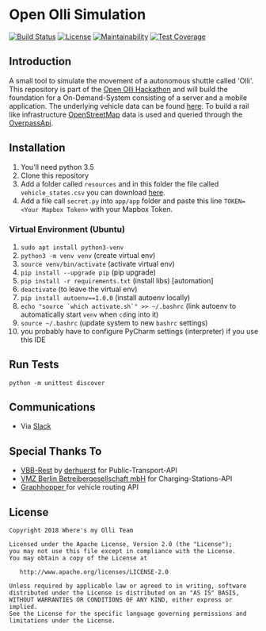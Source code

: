 # Open Olli Simulation

[![Build Status](https://travis-ci.org/wolfhardfehre/olli-simulation.svg?branch=master)](https://travis-ci.org/wolfhardfehre/olli-simulation) [![License](https://img.shields.io/badge/License-Apache%202.0-blue.svg)](https://opensource.org/licenses/Apache-2.0) [![Maintainability](https://api.codeclimate.com/v1/badges/9c340690fb19fda2b2df/maintainability)](https://codeclimate.com/github/wolfhardfehre/olli-simulation/maintainability) [![Test Coverage](https://api.codeclimate.com/v1/badges/9c340690fb19fda2b2df/test_coverage)](https://codeclimate.com/github/wolfhardfehre/olli-simulation/test_coverage)

## Introduction

A small tool to simulate the movement of a autonomous shuttle called 'Olli'. This repository is part of the
[Open Olli Hackathon][1] and will build the foundation for a On-Demand-System consisting of a server and a
mobile application. The underlying vehicle data can be found [here][2]. To build a rail like infrastructure
[OpenStreetMap][3] data is used and queried through the [OverpassApi][4].

## Installation

1) You'll need python 3.5
2) Clone this repository
3) Add a folder called `resources` and in this folder the file called `vehicle_states.csv` you can download [here][2].
4) Add a file call `secret.py` into `app/app` folder and paste this line `TOKEN=<Your Mapbox Token>` with your Mapbox Token.

### Virtual Environment (Ubuntu)

1) `sudo apt install python3-venv`
2) `python3 -m venv venv`                               (create virtual env)
3) `source venv/bin/activate`                           (activate virtual env)
4) `pip install --upgrade pip`                          (pip upgrade)
5) `pip install -r requirements.txt`                    (install libs)
[automation]
6) `deactivate`                                         (to leave the virtual env)
7) `pip install autoenv==1.0.0`                         (install autoenv locally)
8) ``echo "source `which activate.sh`" >> ~/.bashrc``   (link autoenv to automatically start `venv` when `cd`ing into it) 
9) `source ~/.bashrc`                                   (update system to new `bashrc` settings)
10) you probably have to configure PyCharm settings (interpreter) if you use this IDE


## Run Tests

`python -m unittest discover`

## Communications

* Via [Slack][5]

## Special Thanks To

* [VBB-Rest](https://github.com/derhuerst/vbb-rest/blob/0589930aac08296877d8626193d5ea68aee03c95/docs/index.md) 
by [derhuerst](https://github.com/derhuerst)
for Public-Transport-API
* [VMZ Berlin Betreibergesellschaft mbH](https://www.mcloud.de/web/guest/suche/-/results/detail/berlinelektro-ladestationeninberlin?_mysearchportlet_backURL=https%3A%2F%2Fwww.mcloud.de%2Fweb%2Fguest%2Fsuche%2F-%2Fresults%2FsearchAction%3F_mysearchportlet_currentAggs%3Dextras.subgroups%253A%2522data-run%2522%26_mysearchportlet_page%3D1)
for Charging-Stations-API
* [Graphhopper ](https://graphhopper.com)
for vehicle routing API

## License

    Copyright 2018 Where's my Olli Team

    Licensed under the Apache License, Version 2.0 (the "License");
    you may not use this file except in compliance with the License.
    You may obtain a copy of the License at

       http://www.apache.org/licenses/LICENSE-2.0

    Unless required by applicable law or agreed to in writing, software
    distributed under the License is distributed on an "AS IS" BASIS,
    WITHOUT WARRANTIES OR CONDITIONS OF ANY KIND, either express or implied.
    See the License for the specific language governing permissions and
    limitations under the License.


[1]: https://hackathon.innoz.de
[2]: https://hackathon.innoz.de/data
[3]: https://www.openstreetmap.org
[4]: https://wiki.openstreetmap.org/wiki/Overpass_API
[5]: https://open-olli-hack.slack.com/messages
